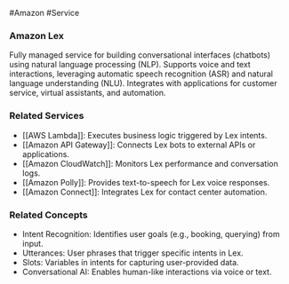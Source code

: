#Amazon #Service 
### Amazon Lex

Fully managed service for building conversational interfaces (chatbots) using natural language processing (NLP). Supports voice and text interactions, leveraging automatic speech recognition (ASR) and natural language understanding (NLU). Integrates with applications for customer service, virtual assistants, and automation.

### Related Services

- [[AWS Lambda]]: Executes business logic triggered by Lex intents.
- [[Amazon API Gateway]]: Connects Lex bots to external APIs or applications.
- [[Amazon CloudWatch]]: Monitors Lex performance and conversation logs.
- [[Amazon Polly]]: Provides text-to-speech for Lex voice responses.
- [[Amazon Connect]]: Integrates Lex for contact center automation.

### Related Concepts

- Intent Recognition: Identifies user goals (e.g., booking, querying) from input.
- Utterances: User phrases that trigger specific intents in Lex.
- Slots: Variables in intents for capturing user-provided data.
- Conversational AI: Enables human-like interactions via voice or text.